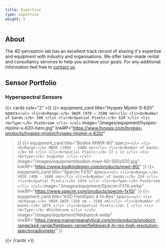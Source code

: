 ```yaml
---
title: Expertise
type: expertise
weight: 5
---
```




## About
The 4D perception lab has an excellent track record of sharing it's expertise and equipment with industry and organisations. We offer tailor-made rental and consultancy services to help you achieve your goals. For any additional information feel free to [contact us](/contact).


## Sensor Portfolio


### Hyperspectral Sensors

<!-- ![alt text](/images/equipment/hyspex-mjolnir-s-620-hero.jpg) -->

{{< cards cols="2"  >}}
{{< equipment_card
      title="Hyspex Mjolnir S-620" 
      specs=`<ul>
            <li><b>Range:</b> SWIR (970 – 2500 nm)</li>
            <li><b>Number of bands:</b> 300 </li>
            <li><b>Spatial Pixels:</b> 620 </li>
            <li><b>Type:</b> Pushbroom </li>
            </ul>`
      image="/images/equipment/hyspex-mjolnir-s-620-hero.jpg" 
      linkRP="https://www.hyspex.com/hyspex-products/hyspex-mjolnir/hyspex-mjolnir-s-620/"
 >}}
  {{< equipment_card
      title="Bodkin MWIR-60" 
      specs=`<ul>
            <li><b>Range:</b> MWIR (3000 - 5000 nm)</li>
            <li><b>Number of bands:</b> 60 </li>
            <li><b>Spatial Pixels:</b> 17 x 13 </li>
            <li><b>Type:</b> Snapshot </li>
            </ul>`
      image="/images/equipment/bodkin-mwir-60-550x550.jpg" 
      linkRP="https://www.bodkindesign.com/products/mwir-60/"
 >}}
 {{< equipment_card
      title="Specim FX10" 
      specs=`<ul>
            <li><b>Range:</b> VNIR (400 - 1000 nm)</li>
            <li><b>Number of bands:</b> 224 </li>
            <li><b>Spatial Pixels:</b> 1024 </li>
            <li><b>Type:</b> Pushbroom </li>
            </ul>`
      image="/images/equipment/Specim-FX10.webp" 
      linkRP="https://www.specim.com/products/specim-fx10/"
 >}}
 {{< equipment_card
      title="ASD FieldSpec 4 Hi-Res" 
      specs=`<ul>
            <li><b>Range:</b> VNIR-SWIR (350 nm – 2500 nm)</li>
            <li><b>Number of bands:</b> 1875 </li>
            <li><b>Spatial Pixels:</b> 1 </li>
            <li><b>Type:</b> Whiskbroom </li>
            </ul>`
      image="/images/equipment/fieldspec4.webp" 
      linkRP="https://www.malvernpanalytical.com/en/products/product-range/asd-range/fieldspec-range/fieldspec4-hi-res-high-resolution-spectroradiometer"
 >}}

{{< /cards >}}

